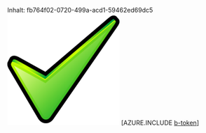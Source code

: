 Inhalt: fb764f02-0720-499a-acd1-59462ed69dc5![Bild](e5a46b30-3d5b-4674-83de-adc6c93ebc2a.png)
[AZURE.INCLUDE [b-token](901d8f93-87bc-47cc-a1fc-b8e21ae8d3ec.md)]
